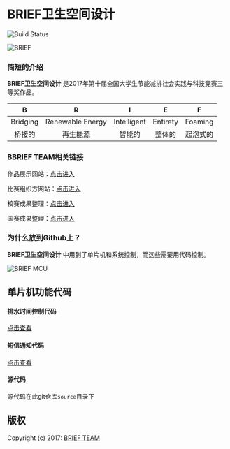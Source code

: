 # BRIEF卫生空间设计

![Build Status](https://travis-ci.org/typelift/Swiftz.svg?branch=master)

![BRIEF](http://brief.nousbuild.org/images/logo.png)

### 简短的介绍

**BRIEF卫生空间设计** 是2017年第十届全国大学生节能减排社会实践与科技竞赛三等奖作品。

|    B     |        R         |      I      |    E     |    F     |
| :------: | :--------------: | :---------: | :------: | :------: |
| Bridging | Renewable Energy | Intelligent | Entirety | Foaming  |
|  桥接的  |     再生能源     |   智能的    |  整体的  | 起泡式的 |

### BBRIEF TEAM相关链接

作品展示网站：[点击进入](http://brief.nousbuild.org)

比赛组织方网站：[点击进入](http://jienengjianpai.org/Article.asp?ID=168)

校赛成果整理：[点击进入](http://www.nousbuild.org/sanews/brief/)

国赛成果整理：[点击进入](http://www.nousbuild.org/sanews/brief-national-competition/)

### 为什么放到Github上？

**BRIEF卫生空间设计** 中用到了单片机和系统控制，而这些需要用代码控制。

![BRIEF MCU](http://brief.nousbuild.org/images/brief-mcu-banner.jpg)



## 单片机功能代码

#### 排水时间控制代码

[点击查看](http://www.nousbuild.org/download/time-control.html)

#### 短信通知代码

[点击查看](http://www.nousbuild.org/download/sms.html)

#### 源代码

源代码在此git仓库`source`目录下

## 版权

Copyright (c) 2017: [BRIEF TEAM](http://brief.nousbuild.org/)
